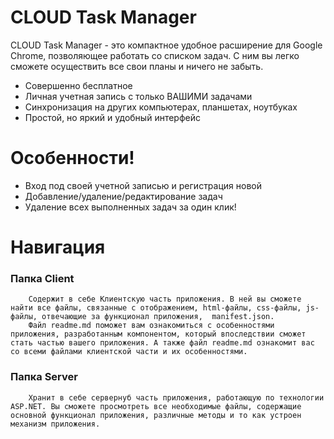  # CLOUD Task Manager 

CLOUD Task Manager - это компактное удобное расширение для Google Chrome, позволяющее работать со списком задач. С ним вы легко сможете осуществить все свои планы и ничего не забыть.  


  - Совершенно бесплатное
  - Личная учетная запись с только ВАШИМИ задачами
  - Синхронизация на других компьютерах, планшетах, ноутбуках
  - Простой, но яркий и удобный интерфейс

# Особенности!

  - Вход под своей учетной записью и регистрация новой
  - Добавление/удаление/редактирование задач
  - Удаление всех выполненных задач за один клик!


# Навигация
### Папка Client
        Содержит в себе Клиентскую часть приложения. В ней вы сможете найти все файлы, связанные с отображением, html-файлы, css-файлы, js-файлы, отвечающие за функционал приложения,  manifest.json. 
        Файл readme.md поможет вам ознакомиться с особенностями приложения, разработанным компонентом, который впоследствии сможет стать частью вашего приложения. А также файл readme.md ознакомит вас со всеми файлами клиентской части и их особенностями.

### Папка Server
        Хранит в себе сервернуб часть приложения, работающую по технологии ASP.NET. Вы сможете просмотреть все необходимые файлы, содержащие основной функционал приложения, различные методы и то как устроен механизм приложения.



  

